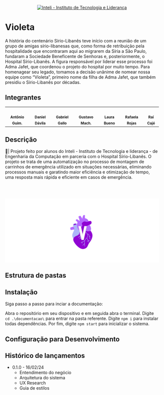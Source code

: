 <p align="center">
<a href= "https://www.inteli.edu.br/"> <img src="https://lh3.googleusercontent.com/proxy/lIqelEx3J1_WFCxtiV4qAsPQXPQqUwQ6oRNzFX4wUUClp16DstvcOxQR7YAZyr-e9oIpj-xi6W8bePAj5njamq65vIYrVybo3QtBTghMvFEzxD8cNQ3v6VM2kfRJUa8" alt="Inteli - Instituto de Tecnologia e Liderança" border="0"></a>
</p>

# Violeta

A história do centenário Sírio-Libanês teve início com a reunião de um grupo de amigas sírio-libanesas que, como forma de retribuição pela hospitalidade que encontraram aqui ao migrarem da Síria a São Paulo, fundaram a Sociedade Beneficente de Senhoras e, posteriormente, o Hospital Sírio-Libanês. A figura responsável por liderar esse processo foi Adma Jafet, que coordenou o projeto do hospital por muito tempo. Para homenagear seu legado, tomamos a decisão unânime de nomear nossa equipe como “Violeta”, primeiro nome da filha de Adma Jafet, que também presidiu o Sírio-Libanês por décadas. 

## Integrantes

<div align="center">
  <table>
    <tr>
        <td align="center"><a href="https://www.linkedin.com/in/antonio-guimar%C3%A3es-2bb961264/?utm_source=share&utm_campaign=share_via&utm_content=profile&utm_medium=ios_app"><img style="border-radius: 50%;" src="https://media.licdn.com/dms/image/D4D03AQHWhBcP5iT58g/profile-displayphoto-shrink_400_400/0/1703212257337?e=1713398400&v=beta&t=WRd1E-gVuED-3b2QlNbsr9y3Lo_ei1IAX9qOeFnW604" width="100px;" alt=""/><br><sub><b>Antônio Guim.</b></sub></a></td>
        <td align="center"><a href="https://github.com/danielquintaos/"><img style="border-radius: 50%;" src="" width="100px;" alt=""/><br><sub><b>Daniel Dávila</b></sub></a></td>
        <td align="center"><a href="https://www.linkedin.com/in/gabriel-gallo-m-coutinho-443809232/"><img width="100px;" style="border-radius: 50%;" src="https://media.licdn.com/dms/image/D4E03AQGQ_hxvNv8a2w/profile-displayphoto-shrink_400_400/0/1665073284301?e=1713398400&v=beta&t=vSjdrwn6EN5rastLxXhRpe2v_fOYdVBWNQk0u88EGjk" width="100px;" alt=""/><br><sub><b>Gabriel Gallo</b></sub></a></td>
        <td align="center"><a href="https://www.linkedin.com/in/gustavo-machado-esteves-453b81248/"><img style="border-radius: 40%;" src="https://media.licdn.com/dms/image/D4D03AQGRBGd3mca65w/profile-displayphoto-shrink_400_400/0/1680902358907?e=1713398400&v=beta&t=Zn0wiOjL-tkRTHwya5YMgIAKG9qdAlfSBwSS9XYb_0I" width="100px;" alt=""/><br><sub><b>Gustavo Mach.</b></sub></a></td>
        <td align="center"><a href="https://www.linkedin.com/in/laura-padilha-bueno-b358419a/"><img style="border-radius: 50%;" src="https://media.licdn.com/dms/image/D4D03AQEkJ_4KB1yIPg/profile-displayphoto-shrink_400_400/0/1676549303637?e=1713398400&v=beta&t=Uq4XjOE6SP5vpqWwL7ZCs9rng3Qw3P9_Bv0l0G-X7H0" width="100px;" alt=""/><br><sub><b>Laura Bueno</b></sub></a></td>
        <td align="center"><a href="https://www.linkedin.com/in/rafaelarojas/"><img style="border-radius: 50%;" src="https://media.licdn.com/dms/image/D4D03AQEZUiXhFkM1SQ/profile-displayphoto-shrink_400_400/0/1685488274068?e=1713398400&v=beta&t=rmHLSLhCsESM4sFShzOKIXCU-QnQTQW6DmtUyUb_xuw" width="100px;" alt=""/><br><sub><b>Rafaela Rojas</b></sub></a></td>
        <td align="center"><a href="https://www.linkedin.com/in/raideoliveira/"><img style="border-radius: 50%;" src="https://media.licdn.com/dms/image/D4D03AQFhzE76WLNEPw/profile-displayphoto-shrink_400_400/0/1679028191364?e=1713398400&v=beta&t=oR2IPIj1W6WP2SOkb2i2l7yRSgVSplk-yHAXtDhcW1Y" width="100px;" alt=""/><br><sub><b>Raí Cajé</b></sub></a></td>
    </tr>
  </table>
</div>

## Descrição 

📜| Projeto feito por alunos do Inteli - Instituto de Tecnologia e liderança - de Engenharia da Computação em parceria com o Hospital Sírio-Libanês. O projeto se trata de uma automatização no processo de montagem de carrinhos de emergência utilizado em situações necessárias, eliminando processos manuais e garatindo maior eficiência e otimização de tempo, uma resposta mais rápida e eficiente em casos de emergência.

<br><br>
<p align="center">

<img src="documentacao/static/img/logo-violeta.png" align="center" alt="Violeta Logo" border="0">

##  Estrutura de pastas

## Instalação

Siga passo a passo para inciar a documentação:

Abra o repositório em seu dispositivo e em seguida abra o terminal.
Digite ```cd .\documentacao\``` para entrar na pasta referente.
Digite ```npm i``` para instalar todas dependências.
Por fim, digite ```npm start``` para inicializar o sistema.

## Configuração para Desenvolvimento

## Histórico de lançamentos

- 0.1.0 - 16/02/24
  - Entendimento do negócio
  - Arquitetura do sistema
  - UX Research
  - Guia de estilos
